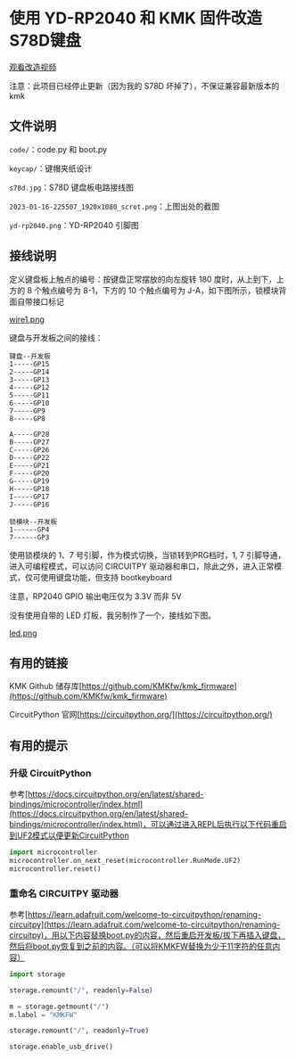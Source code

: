 # 使用 YD-RP2040 和 KMK 固件改造S78D键盘

[观看改造视频](https://www.bilibili.com/video/BV1Zv4y1k7F7)

注意：此项目已经停止更新（因为我的 S78D 坏掉了），不保证兼容最新版本的 kmk

## 文件说明

`code/`：code.py 和 boot.py

`keycap/`：键帽夹纸设计

`s78d.jpg`：S78D 键盘板电路接线图

`2023-01-16-225507_1920x1080_scrot.png`：上图出处的截图

`yd-rp2040.png`：YD-RP2040 引脚图

## 接线说明

定义键盘板上触点的编号：按键盘正常摆放的向左旋转 180 度时，从上到下，上方的 8 个触点编号为 8-1，下方的 10 个触点编号为 J-A，如下图所示，锁模块背面自带接口标记

[wire1.png](wire1.png)

键盘与开发板之间的接线：

```
键盘--开发板
1-----GP15
2-----GP14
3-----GP13
4-----GP12
5-----GP11
6-----GP10
7-----GP9
8-----GP8

A-----GP28
B-----GP27
C-----GP26
D-----GP22
E-----GP21
F-----GP20
G-----GP19
H-----GP18
I-----GP17
J-----GP16

锁模块--开发板
1------GP4
7------GP3
```

使用锁模块的 1、7 号引脚，作为模式切换，当锁转到PRG档时，1, 7 引脚导通，进入可编程模式，可以访问 CIRCUITPY 驱动器和串口，除此之外，进入正常模式，仅可使用键盘功能，但支持 bootkeyboard

注意，RP2040 GPIO 输出电压仅为 3.3V 而非 5V

没有使用自带的 LED 灯板，我另制作了一个，接线如下图。

[led.png](led.png)

## 有用的链接

KMK Github 储存库[https://github.com/KMKfw/kmk_firmware](https://github.com/KMKfw/kmk_firmware)

CircuitPython 官网[https://circuitpython.org/](https://circuitpython.org/)

## 有用的提示

### 升级 CircuitPython

参考[https://docs.circuitpython.org/en/latest/shared-bindings/microcontroller/index.html](https://docs.circuitpython.org/en/latest/shared-bindings/microcontroller/index.html)，可以通过进入REPL后执行以下代码重启到UF2模式以便更新CircuitPython

```python
import microcontroller
microcontroller.on_next_reset(microcontroller.RunMode.UF2)
microcontroller.reset()
```

### 重命名 CIRCUITPY 驱动器

参考[https://learn.adafruit.com/welcome-to-circuitpython/renaming-circuitpy](https://learn.adafruit.com/welcome-to-circuitpython/renaming-circuitpy)，用以下内容替换boot.py的内容，然后重启开发板/拔下再插入键盘，然后将boot.py恢复到之前的内容。（可以将KMKFW替换为少于11字符的任意内容）

```python
import storage

storage.remount("/", readonly=False)

m = storage.getmount("/")
m.label = "KMKFW"

storage.remount("/", readonly=True)

storage.enable_usb_drive()
```
